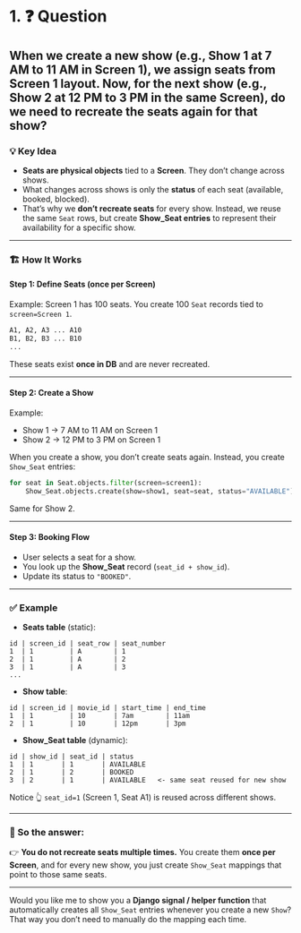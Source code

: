 # 1. ❓ Question

When we create a new show (e.g., Show 1 at 7 AM to 11 AM in Screen 1), we assign seats from Screen 1 layout.
Now, for the next show (e.g., Show 2 at 12 PM to 3 PM in the same Screen), do we need to recreate the seats again for that show?
---

### 💡 Key Idea

* **Seats are physical objects** tied to a **Screen**. They don’t change across shows.
* What changes across shows is only the **status** of each seat (available, booked, blocked).
* That’s why we **don’t recreate seats** for every show. Instead, we reuse the same `Seat` rows, but create **Show_Seat entries** to represent their availability for a specific show.

---

### 🏗 How It Works

#### Step 1: Define Seats (once per Screen)

Example: Screen 1 has 100 seats. You create 100 `Seat` records tied to `screen=Screen 1`.

```python
A1, A2, A3 ... A10  
B1, B2, B3 ... B10  
...  
```

These seats exist **once in DB** and are never recreated.

---

#### Step 2: Create a Show

Example:

* Show 1 → 7 AM to 11 AM on Screen 1
* Show 2 → 12 PM to 3 PM on Screen 1

When you create a show, you don’t create seats again. Instead, you create `Show_Seat` entries:

```python
for seat in Seat.objects.filter(screen=screen1):
    Show_Seat.objects.create(show=show1, seat=seat, status="AVAILABLE")
```

Same for Show 2.

---

#### Step 3: Booking Flow

* User selects a seat for a show.
* You look up the **Show_Seat** record (`seat_id + show_id`).
* Update its status to `"BOOKED"`.

---

### ✅ Example

* **Seats table** (static):

```
id | screen_id | seat_row | seat_number
1  | 1         | A        | 1
2  | 1         | A        | 2
3  | 1         | A        | 3
...
```

* **Show table**:

```
id | screen_id | movie_id | start_time | end_time
1  | 1         | 10       | 7am        | 11am
2  | 1         | 10       | 12pm       | 3pm
```

* **Show_Seat table** (dynamic):

```
id | show_id | seat_id | status
1  | 1       | 1       | AVAILABLE
2  | 1       | 2       | BOOKED
3  | 2       | 1       | AVAILABLE   <- same seat reused for new show
```

Notice 👆 `seat_id=1` (Screen 1, Seat A1) is reused across different shows.

---

### 🎯 So the answer:

👉 **You do not recreate seats multiple times.**
You create them **once per Screen**, and for every new show, you just create `Show_Seat` mappings that point to those same seats.

---

Would you like me to show you a **Django signal / helper function** that automatically creates all `Show_Seat` entries whenever you create a new `Show`? That way you don’t need to manually do the mapping each time.
